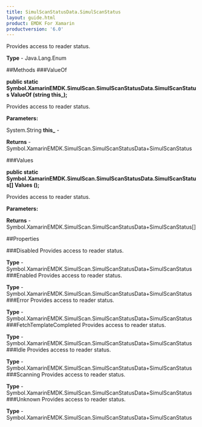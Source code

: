 ```yaml
---
title: SimulScanStatusData.SimulScanStatus
layout: guide.html
product: EMDK For Xamarin 
productversion: '6.0' 
---
```

Provides access to reader status.

**Type** - Java.Lang.Enum

##Methods
###ValueOf

**public static Symbol.XamarinEMDK.SimulScan.SimulScanStatusData.SimulScanStatus ValueOf (string this_);**

Provides access to reader status.

**Parameters:**

System.String **this_**  - 
        

**Returns** - Symbol.XamarinEMDK.SimulScan.SimulScanStatusData+SimulScanStatus

###Values

**public static Symbol.XamarinEMDK.SimulScan.SimulScanStatusData.SimulScanStatus[] Values ();**

Provides access to reader status.

**Parameters:**

**Returns** - Symbol.XamarinEMDK.SimulScan.SimulScanStatusData+SimulScanStatus[]

##Properties

###Disabled
Provides access to reader status.

**Type** - Symbol.XamarinEMDK.SimulScan.SimulScanStatusData+SimulScanStatus
###Enabled
Provides access to reader status.

**Type** - Symbol.XamarinEMDK.SimulScan.SimulScanStatusData+SimulScanStatus
###Error
Provides access to reader status.

**Type** - Symbol.XamarinEMDK.SimulScan.SimulScanStatusData+SimulScanStatus
###FetchTemplateCompleted
Provides access to reader status.

**Type** - Symbol.XamarinEMDK.SimulScan.SimulScanStatusData+SimulScanStatus
###Idle
Provides access to reader status.

**Type** - Symbol.XamarinEMDK.SimulScan.SimulScanStatusData+SimulScanStatus
###Scanning
Provides access to reader status.

**Type** - Symbol.XamarinEMDK.SimulScan.SimulScanStatusData+SimulScanStatus
###Unknown
Provides access to reader status.

**Type** - Symbol.XamarinEMDK.SimulScan.SimulScanStatusData+SimulScanStatus
